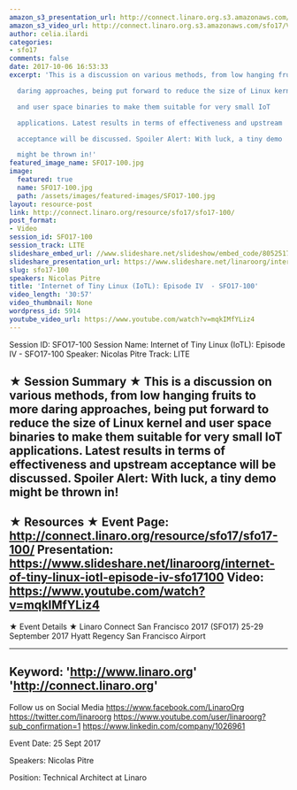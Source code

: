 ```yaml
---
amazon_s3_presentation_url: http://connect.linaro.org.s3.amazonaws.com/sfo17/Presentations/SFO17-100-Internet%20of%20Tiny%20Linux%20%28IoTL%29%3A%20Episode%20IV.pdf
amazon_s3_video_url: http://connect.linaro.org.s3.amazonaws.com/sfo17/Videos/SFO17-100%20Internet%20of%20Tiny%20Linux%20%28IoTL%29%20Episode%20IV.mp4
author: celia.ilardi
categories:
- sfo17
comments: false
date: 2017-10-06 16:53:33
excerpt: 'This is a discussion on various methods, from low hanging fruits to more

  daring approaches, being put forward to reduce the size of Linux kernel

  and user space binaries to make them suitable for very small IoT

  applications. Latest results in terms of effectiveness and upstream

  acceptance will be discussed. Spoiler Alert: With luck, a tiny demo

  might be thrown in!'
featured_image_name: SFO17-100.jpg
image:
  featured: true
  name: SFO17-100.jpg
  path: /assets/images/featured-images/SFO17-100.jpg
layout: resource-post
link: http://connect.linaro.org/resource/sfo17/sfo17-100/
post_format:
- Video
session_id: SFO17-100
session_track: LITE
slideshare_embed_url: //www.slideshare.net/slideshow/embed_code/80525172
slideshare_presentation_url: https://www.slideshare.net/linaroorg/internet-of-tiny-linux-iotl-episode-iv-sfo17100
slug: sfo17-100
speakers: Nicolas Pitre
title: 'Internet of Tiny Linux (IoTL): Episode IV  - SFO17-100'
video_length: '30:57'
video_thumbnail: None
wordpress_id: 5914
youtube_video_url: https://www.youtube.com/watch?v=mqkIMfYLiz4
---
```


Session ID: SFO17-100
Session Name: Internet of Tiny Linux (IoTL): Episode IV  - SFO17-100
Speaker: Nicolas Pitre
Track: LITE


★ Session Summary ★
This is a discussion on various methods, from low hanging fruits to more
daring approaches, being put forward to reduce the size of Linux kernel
and user space binaries to make them suitable for very small IoT
applications. Latest results in terms of effectiveness and upstream
acceptance will be discussed. Spoiler Alert: With luck, a tiny demo
might be thrown in!
---------------------------------------------------
★ Resources ★
Event Page: http://connect.linaro.org/resource/sfo17/sfo17-100/
Presentation: https://www.slideshare.net/linaroorg/internet-of-tiny-linux-iotl-episode-iv-sfo17100
Video: https://www.youtube.com/watch?v=mqkIMfYLiz4
 ---------------------------------------------------

★ Event Details ★
Linaro Connect San Francisco 2017 (SFO17)
25-29 September 2017
Hyatt Regency San Francisco Airport

---------------------------------------------------
Keyword: 
'http://www.linaro.org'
'http://connect.linaro.org'
---------------------------------------------------
Follow us on Social Media
https://www.facebook.com/LinaroOrg
https://twitter.com/linaroorg
https://www.youtube.com/user/linaroorg?sub_confirmation=1
https://www.linkedin.com/company/1026961

Event Date: 25 Sept 2017

Speakers: Nicolas Pitre

Position: Technical Architect at Linaro